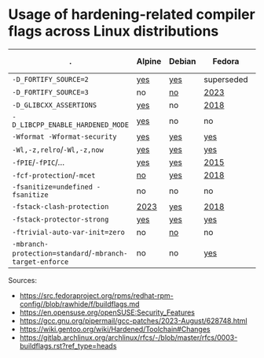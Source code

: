 # Usage of hardening-related compiler flags across Linux distributions

|.                                | Alpine | Debian | Fedora    | Gentoo Hardened | Ubuntu | OpenSUSE | ArchLinux | OpenBSD |
|---------------------------------|--------|--------|-----------|-----------------|--------|----------|-----------|---------|
|`-D_FORTIFY_SOURCE=2`            |[yes](https://gitlab.alpinelinux.org/alpine/tsc/-/issues/64)|[yes](https://wiki.debian.org/Hardening)|superseded|superseded|[2008](https://wiki.ubuntu.com/ToolChain/CompilerFlags#A-D_FORTIFY_SOURCE.3D2)|[2005](https://en.opensuse.org/openSUSE:Security_Features)|superseded|?|
|`-D_FORTIFY_SOURCE=3`            |no      |[no](https://wiki.debian.org/Hardening)|[2023](https://fedoraproject.org/wiki/Changes/Add_FORTIFY_SOURCE%3D3_to_distribution_build_flags)|[2022](https://bugs.gentoo.org/876893)|[no](https://bugs.launchpad.net/ubuntu/+source/gcc-12/+bug/2012440)|[2023](https://en.opensuse.org/openSUSE:Security_Features)|[2023](https://gitlab.archlinux.org/archlinux/rfcs/-/merge_requests/17)|?|
|`-D_GLIBCXX_ASSERTIONS`          |[yes](https://gitlab.alpinelinux.org/alpine/abuild/-/blob/master/default.conf#L2)|no|[2018](https://fedoraproject.org/wiki/Changes/HardeningFlags28)|[2022](https://bugs.gentoo.org/876895)|[no](https://bugs.launchpad.net/ubuntu/+source/gcc-12/+bug/2016042)|yes|[2021](https://gitlab.archlinux.org/archlinux/rfcs/-/commit/a7a94d354fe9ac490ea2f02d6d3ac697a2faee6f)|?|
|`-D_LIBCPP_ENABLE_HARDENED_MODE` |[yes](https://gitlab.alpinelinux.org/alpine/abuild/-/blob/master/default.conf#L2)|no|no|[2023](https://bugs.gentoo.org/851111)|no|no|no|?|
|`-Wformat -Wformat-security`     |[yes](https://gitlab.alpinelinux.org/alpine/abuild/-/blob/master/default.conf#L2)|[yes](https://salsa.debian.org/toolchain-team/gcc/-/blob/master/debian/patches/gcc-distro-specs.diff)|[yes](https://src.fedoraproject.org/rpms/redhat-rpm-config/blob/rawhide/f/buildflags.md)|[2009?](https://bugs.gentoo.org/259417)|[2008](https://wiki.ubuntu.com/ToolChain/CompilerFlags)|yes|[yes](https://gitlab.archlinux.org/archlinux/rfcs/-/commit/a7a94d354fe9ac490ea2f02d6d3ac697a2faee6f)|?|
|`-Wl,-z,relro`/`-Wl,-z,now`      |[yes](https://gitlab.alpinelinux.org/alpine/tsc/-/issues/64)|[yes](https://salsa.debian.org/toolchain-team/gcc/-/blob/master/debian/patches/gcc-distro-specs.diff)|[yes](https://src.fedoraproject.org/rpms/redhat-rpm-config/blob/rawhide/f/buildflags.md)|[yes](https://wiki.gentoo.org/wiki/Hardened/Toolchain)|[2008](https://wiki.ubuntu.com/ToolChain/CompilerFlags)|[2006](https://en.opensuse.org/openSUSE:Security_Features)|[yes](https://wiki.archlinux.org/title/Arch_package_guidelines/Security)|?|
|`-fPIE`/`-fPIC`/…                |[yes](https://gitlab.alpinelinux.org/alpine/tsc/-/issues/64)|[yes](https://salsa.debian.org/toolchain-team/gcc/-/blob/master/debian/rules2)|[2015](https://fedoraproject.org/wiki/Changes/Harden_All_Packages)|[yes](https://wiki.gentoo.org/wiki/Hardened/Toolchain)|[2016](https://wiki.ubuntu.com/ToolChain/CompilerFlags)|[2017](https://bugzilla.suse.com/show_bug.cgi?id=912298)|[2017](https://github.com/archlinux/svntogit-packages/commit/5936710c764016ce306f9cb975056e5b7605a65b)|[yes](https://man.openbsd.org/clang-local)|
|`-fcf-protection`/`-mcet`        |[no](https://gitlab.alpinelinux.org/alpine/tsc/-/issues/64)|[yes](https://salsa.debian.org/toolchain-team/gcc/-/blob/master/debian/patches/gcc-distro-specs.diff)|[2018](https://fedoraproject.org/wiki/Changes/HardeningFlags28)|[2021](https://bugs.gentoo.org/822036)|[2019](https://wiki.ubuntu.com/ToolChain/CompilerFlags)|yes|[yes](https://gitlab.archlinux.org/archlinux/rfcs/-/commit/a7a94d354fe9ac490ea2f02d6d3ac697a2faee6f)|[2023](https://github.com/openbsd/src/commit/bba006a81846d90e529167c689ea0d456b4599bc)|
|`-fsanitize=undefined -fsanitize`|no|no|no|no|no|no|no|?|
|`-fstack-clash-protection`       |[2023](https://gitlab.alpinelinux.org/alpine/abuild/-/commit/4f7a2aff7b87cec7dd2783f95b5d6f744244c6c7)|[yes](https://salsa.debian.org/toolchain-team/gcc/-/blob/master/debian/patches/gcc-distro-specs.diff)|[2018](https://fedoraproject.org/wiki/Changes/HardeningFlags28)|[2018](https://bugs.gentoo.org/675050)|[2019](https://wiki.ubuntu.com/ToolChain/CompilerFlags)|[2018](https://en.opensuse.org/openSUSE:Security_Features)|[yes](https://gitlab.archlinux.org/archlinux/rfcs/-/commit/a7a94d354fe9ac490ea2f02d6d3ac697a2faee6f)|?|
|`-fstack-protector-strong`       |[yes](https://gitlab.alpinelinux.org/alpine/tsc/-/issues/64)|[yes](https://salsa.debian.org/toolchain-team/gcc/-/blob/master/debian/patches/gcc-distro-specs.diff)|[yes](https://src.fedoraproject.org/rpms/redhat-rpm-config//blob/rawhide/f/buildflags.md)|[yes](https://wiki.gentoo.org/wiki/Hardened/Toolchain)|[2014](https://wiki.ubuntu.com/ToolChain/CompilerFlags)|[2006](https://en.opensuse.org/openSUSE:Security_Features)|[yes](https://github.com/archlinux/svntogit-packages/blob/packages/gcc/trunk/PKGBUILD)|[yes](https://man.openbsd.org/clang-local)|
|`-ftrivial-auto-var-init=zero`   |no|[no](https://bugs.debian.org/cgi-bin/bugreport.cgi?bug=1010685)|no|[no](https://bugs.gentoo.org/913339)|[no](https://bugs.launchpad.net/ubuntu/+source/gcc-12/+bug/1972043)|no|no|?|
|`-mbranch-protection=standard`/`-mbranch-target-enforce`|no|no|[yes](https://src.fedoraproject.org/rpms/redhat-rpm-config/blob/rawhide/f/buildflags.md)|no|no|no|no|[2023](https://github.com/openbsd/src/commit/990129f49dcc7205208dec5e29b252be8659896d)|



Sources:
- https://src.fedoraproject.org/rpms/redhat-rpm-config//blob/rawhide/f/buildflags.md
- https://en.opensuse.org/openSUSE:Security_Features
- https://gcc.gnu.org/pipermail/gcc-patches/2023-August/628748.html
- https://wiki.gentoo.org/wiki/Hardened/Toolchain#Changes
- https://gitlab.archlinux.org/archlinux/rfcs/-/blob/master/rfcs/0003-buildflags.rst?ref_type=heads

